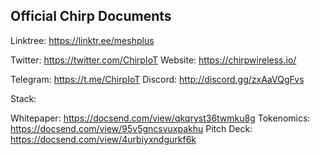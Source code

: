## Official Chirp Documents

Linktree:       https://linktr.ee/meshplus

Twitter:        https://twitter.com/ChirpIoT
Website:        https://chirpwireless.io/

Telegram:       https://t.me/ChirpIoT
Discord:        http://discord.gg/zxAaVQgFvs

Stack:

Whitepaper:     https://docsend.com/view/qkqryst36twmku8g
Tokenomics:     https://docsend.com/view/95v5gncsvuxpakhu
Pitch Deck:     https://docsend.com/view/4urbiyxndgurkf6k 

